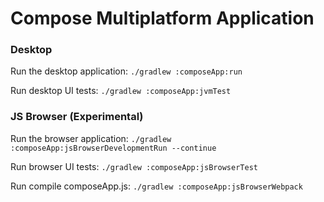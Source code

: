 # Compose Multiplatform Application

### Desktop
Run the desktop application: `./gradlew :composeApp:run` 

Run desktop UI tests: `./gradlew :composeApp:jvmTest` 

### JS Browser (Experimental)
Run the browser application: `./gradlew :composeApp:jsBrowserDevelopmentRun --continue`

Run browser UI tests: `./gradlew :composeApp:jsBrowserTest` 

Run compile composeApp.js: `./gradlew :composeApp:jsBrowserWebpack`
